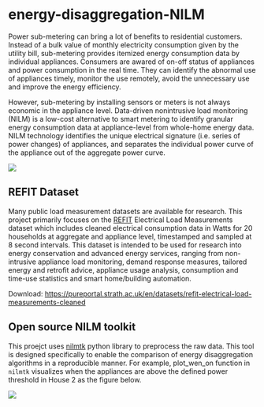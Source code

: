 # energy-disaggregation-NILM

Power sub-metering can bring a lot of benefits to residential customers. Instead of a bulk value of monthly electricity consumption given by the utility bill, sub-metering provides itemized energy consumption data by individual appliances. Consumers are awared of on-off status of appliances and power consumption in the real time. They can identify the abnormal use of appliances timely, monitor the use remotely, avoid the unnecessary use and improve the energy efficiency.

However, sub-metering by installing sensors or meters is not always economic in the appliance level. Data-driven nonintrusive load monitoring (NILM) is a low-cost alternative to smart metering to identify granular energy consumption data at appliance-level from whole-home energy data. NILM technology identifies the unique electrical signature (i.e. series of power changes) of appliances, and separates the individual power curve of the appliance out of the aggregate power curve.

![](http://nilmtk.github.io/img/submetered.png)

## REFIT Dataset

Many public load measurement datasets are available for research. This project primarily focuses on the [REFIT](http://dx.doi.org/10.1038/sdata.2016.122) Electrical Load Measurements dataset which includes cleaned electrical consumption data in Watts for 20 households at aggregate and appliance level, timestamped and sampled at 8 second intervals. This dataset is intended to be used for research into energy conservation and advanced energy services, ranging from non-intrusive appliance load monitoring, demand response measures, tailored energy and retrofit advice, appliance usage analysis, consumption and time-use statistics and smart home/building automation. 

Download: https://pureportal.strath.ac.uk/en/datasets/refit-electrical-load-measurements-cleaned

## Open source NILM toolkit

This proejct uses [nilmtk](http://nilmtk.github.io/) python library to preprocess the raw data. This tool is designed specifically to enable the comparison of energy disaggregation algorithms in a reproducible manner. For example, plot_wen_on function in `nilmtk` visualizes when the appliances are above the defined power threshold in House 2 as the figure below. 

![]("https://github.com/siyue-zhang/energy-disaggregation-NILM/blob/master/images/time-use.png")
